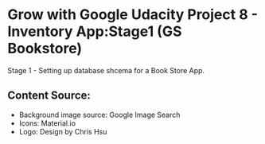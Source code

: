 # Grow with Google Udacity Project 8 - Inventory App:Stage1 (GS Bookstore)

Stage 1 - Setting up database shcema for a Book Store App.

## Content Source:
- Background image source: Google Image Search
- Icons: Material.io
- Logo: Design by Chris Hsu

